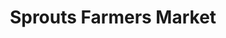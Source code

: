 ---
title: "Sprouts Farmers Market"
url: /las-vegas/sprouts-farmers-market-south-rainbow-boulevard-2/
shop: Supermarkt
---
